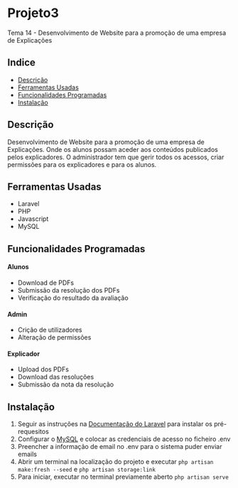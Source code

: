 # Projeto3
Tema 14 - Desenvolvimento de Website para a promoção de uma empresa de Explicações

## Indice
- [Descrição](#descricao)
- [Ferramentas Usadas](#ferramentas)
- [Funcionalidades Programadas](#funcionalidades)
- [Instalação](#instalacao)

## Descrição <a name="descricao"></a>
Desenvolvimento de Website para a promoção de uma empresa de Explicações. Onde os 
alunos possam aceder aos conteúdos publicados pelos explicadores. O administrador tem 
que gerir todos os acessos, criar permissões para os explicadores e para os alunos.

## Ferramentas Usadas <a name="ferramentas"></a>
* Laravel
* PHP
* Javascript
* MySQL

## Funcionalidades Programadas <a name="funcionalidades"></a>
#### Alunos
* Download de PDFs
* Submissão da resolução dos PDFs
* Verificação do resultado da avaliação
#### Admin
* Crição de utilizadores
* Alteração de permissões
#### Explicador
* Upload dos PDFs
* Download das resoluções
* Submissão da nota da resolução

## Instalação <a name="instalacao"></a>
1. Seguir as instruções na [Documentação do Laravel](https://laravel.com/docs/8.x/installation) para instalar os pré-requesitos
2. Configurar o [MySQL](https://www.mysql.com/) e colocar as credenciais de acesso no ficheiro .env
3. Preencher a informação de email no .env para o sistema puder enviar emails
4. Abrir um terminal na localização do projeto e executar `php artisan make:fresh --seed` e `php artisan storage:link`
5. Para iniciar, executar no terminal previamente aberto `php artisan serve`
